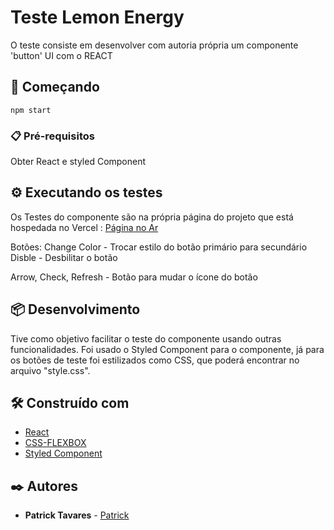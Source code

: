 # Teste Lemon Energy

O teste consiste em desenvolver com autoria própria um componente 'button' UI com o REACT
## 🚀 Começando


```
npm start
```

### 📋 Pré-requisitos

Obter React e styled Component


## ⚙️ Executando os testes

Os Testes do componente são na própria página do projeto que está hospedada no Vercel : [Página no Ar](https://teste-lemon-energia-i5hzs8rnw-patricktav.vercel.app/) 

Botões:
Change Color - Trocar estilo do botão primário para secundário <br>
Disble  - Desbilitar o botão

Arrow, Check, Refresh - Botão para mudar o ícone do botão


## 📦 Desenvolvimento
Tive como objetivo facilitar o teste do componente usando outras funcionalidades. Foi usado o Styled Component para o componente, já para os botões de teste foi estilizados como CSS, que poderá encontrar no arquivo "style.css".


## 🛠️ Construído com



* [React](https://pt-br.reactjs.org/)
* [CSS-FLEXBOX](https://developer.mozilla.org/pt-BR/docs/Web/CSS) 
* [Styled Component](https://styled-components.com/) 

 

## ✒️ Autores



* **Patrick Tavares**  - [Patrick](https://github.com/PatrickTav)



